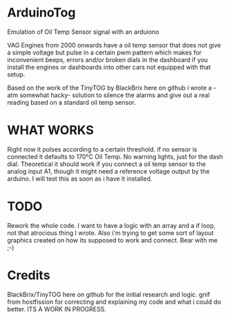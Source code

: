 # ArduinoTog
Emulation of Oil Temp Sensor signal with an arduiono

VAG Engines from 2000 onwards have a oil temp sensor that does not give a simple voltage but pulse in a certain pwm pattern which makes for inconvenient beeps, errors and/or broken dials in the dashboard if you install the engines or dashboards into other cars not equipped with that setup.

Based on the work of the TinyTOG by BlackBrix here on github i wrote a -atm somewhat hacky- solution to silence the alarms and give out a real reading based on a standard oil temp sensor.

# WHAT WORKS
Right now it pulses according to a certain threshold. if no sensor is connected it defaults to 170°C Oil Temp. No warning lights, just for the dash dial. Theoretical it should work if you connect a oil temp sensor to the analog input A1, though it might need a reference voltage output by the arduino. I will test this as soon as i have it installed.

# TODO
Rework the whole code. I want to have a logic with an array and a if loop, not that atrocious thing I wrote.
Also i'm trying to get some sort of layout graphics created on how its supposed to work and connect. Bear with me ;-)

# Credits
BlackBrix/TinyTOG here on github for the initial research and logic.
gnif from hostfission for correcting and explaining my code and what i could do better.
ITS A WORK IN PROGRESS.
